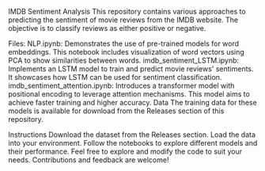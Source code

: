 IMDB Sentiment Analysis
This repository contains various approaches to predicting the sentiment of movie reviews from the IMDB website. The objective is to classify reviews as either positive or negative.

Files:
NLP.ipynb: Demonstrates the use of pre-trained models for word embeddings. This notebook includes visualization of word vectors using PCA to show similarities between words.
imdb_sentiment_LSTM.ipynb: Implements an LSTM model to train and predict movie reviews' sentiments. It showcases how LSTM can be used for sentiment classification.
imdb_sentiment_attention.ipynb: Introduces a transformer model with positional encoding to leverage attention mechanisms. This model aims to achieve faster training and higher accuracy.
Data
The training data for these models is available for download from the Releases section of this repository.

Instructions
Download the dataset from the Releases section.
Load the data into your environment.
Follow the notebooks to explore different models and their performance.
Feel free to explore and modify the code to suit your needs. Contributions and feedback are welcome!
